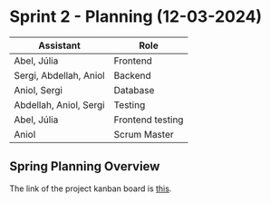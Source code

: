 # Sprint 2 - Planning (12-03-2024)

| **Assistant**          | **Role**         |
|------------------------|------------------|
| Abel, Júlia            | Frontend         |
| Sergi, Abdellah, Aniol | Backend          |
| Aniol, Sergi           | Database         |
| Abdellah, Aniol, Sergi | Testing          |
| Abel, Júlia            | Frontend testing |
| Aniol                  | Scrum Master     |

## Spring Planning Overview

The link of the project kanban board is [this](https://github.com/orgs/Computer-Engineering-UdL/projects/3).